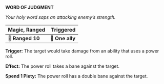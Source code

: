 **WORD OF JUDGMENT**

*Your holy word saps an attacking enemy’s strength.*

| **Magic, Ranged** |   **Triggered** |
| ----------------- | ---------------:|
| **📏 Ranged 10**  | **🎯 One ally** |

**Trigger:** The target would take damage from an ability that uses a power roll.

**Effect:** The power roll takes a bane against the target.

**Spend 1 Piety:** The power roll has a double bane against the target.